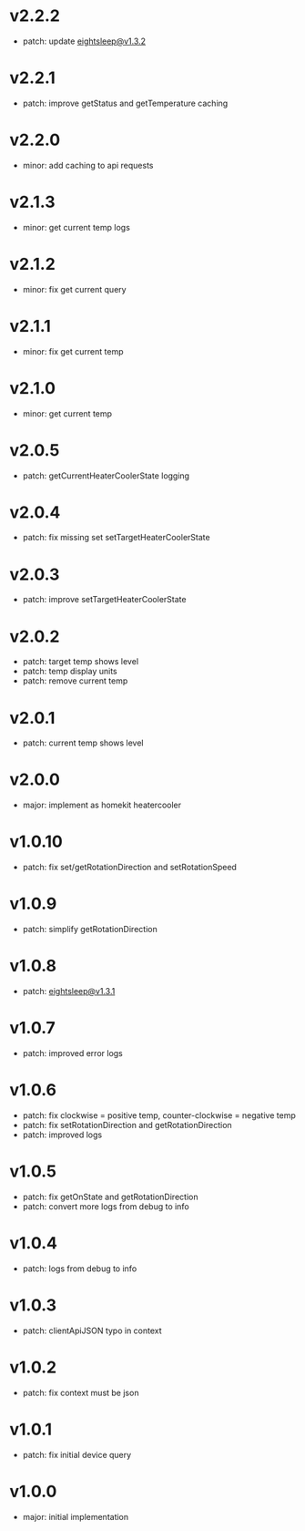 # v2.2.2

- patch: update eightsleep@v1.3.2

# v2.2.1

- patch: improve getStatus and getTemperature caching

# v2.2.0

- minor: add caching to api requests

# v2.1.3

- minor: get current temp logs

# v2.1.2

- minor: fix get current query

# v2.1.1

- minor: fix get current temp

# v2.1.0

- minor: get current temp

# v2.0.5

- patch: getCurrentHeaterCoolerState logging

# v2.0.4

- patch: fix missing set setTargetHeaterCoolerState

# v2.0.3

- patch: improve setTargetHeaterCoolerState

# v2.0.2

- patch: target temp shows level
- patch: temp display units
- patch: remove current temp

# v2.0.1

- patch: current temp shows level

# v2.0.0

- major: implement as homekit heatercooler

# v1.0.10

- patch: fix set/getRotationDirection and setRotationSpeed

# v1.0.9

- patch: simplify getRotationDirection

# v1.0.8

- patch: eightsleep@v1.3.1

# v1.0.7

- patch: improved error logs

# v1.0.6

- patch: fix clockwise = positive temp, counter-clockwise = negative temp
- patch: fix setRotationDirection and getRotationDirection
- patch: improved logs

# v1.0.5

- patch: fix getOnState and getRotationDirection
- patch: convert more logs from debug to info

# v1.0.4

- patch: logs from debug to info

# v1.0.3

- patch: clientApiJSON typo in context

# v1.0.2

- patch: fix context must be json

# v1.0.1

- patch: fix initial device query

# v1.0.0

- major: initial implementation
